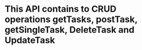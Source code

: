 # This API contains to CRUD operations getTasks, postTask, getSingleTask, DeleteTask and UpdateTask
